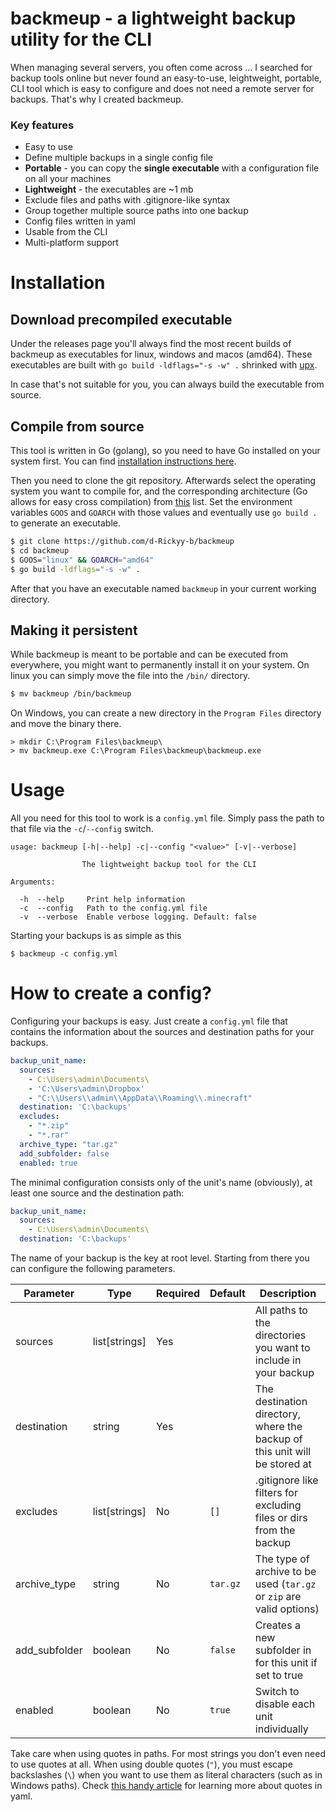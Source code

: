 # backmeup - a lightweight backup utility for the CLI
When managing several servers, you often come across ... I searched for backup tools online but never found an easy-to-use, leightweight, portable, CLI tool which is easy to configure and does not need a remote server for backups.
That's why I created backmeup.

### Key features
- Easy to use
- Define multiple backups in a single config file
- **Portable** - you can copy the **single executable** with a configuration file on all your machines
- **Lightweight** - the executables are ~1 mb
- Exclude files and paths with .gitignore-like syntax
- Group together multiple source paths into one backup
- Config files written in yaml
- Usable from the CLI
- Multi-platform support

# Installation

## Download precompiled executable
Under the releases page you'll always find the most recent builds of backmeup as executables for linux, windows and macos (amd64).
These executables are built with `go build -ldflags="-s -w" .` shrinked with [upx](https://github.com/upx/upx/).

In case that's not suitable for you, you can always build the executable from source.
 
## Compile from source
This tool is written in Go (golang), so you need to have Go installed on your system first. You can find [installation instructions here](https://golang.org/doc/install).

Then you need to clone the git repository.
Afterwards select the operating system you want to compile for, and the corresponding architecture (Go allows for easy cross compilation) from [this](https://gist.github.com/asukakenji/f15ba7e588ac42795f421b48b8aede63) list.
Set the environment variables `GOOS` and `GOARCH` with those values and eventually use `go build .` to generate an executable.
```bash
$ git clone https://github.com/d-Rickyy-b/backmeup
$ cd backmeup
$ GOOS="linux" && GOARCH="amd64"
$ go build -ldflags="-s -w" .
```
After that you have an executable named `backmeup` in your current working directory.

## Making it persistent
While backmeup is meant to be portable and can be executed from everywhere, you might want to permanently install it on your system.
On linux you can simply move the file into the `/bin/` directory.
```bash
$ mv backmeup /bin/backmeup
```

On Windows, you can create a new directory in the `Program Files` directory and move the binary there.
```
> mkdir C:\Program Files\backmeup\
> mv backmeup.exe C:\Program Files\backmeup\backmeup.exe
```

# Usage
All you need for this tool to work is a `config.yml` file. Simply pass the path to that file via the `-c`/`--config` switch. 
```
usage: backmeup [-h|--help] -c|--config "<value>" [-v|--verbose]

                The lightweight backup tool for the CLI

Arguments:

  -h  --help     Print help information
  -c  --config   Path to the config.yml file
  -v  --verbose  Enable verbose logging. Default: false
```

Starting your backups is as simple as this
```
$ backmeup -c config.yml
```

# How to create a config?
Configuring your backups is easy. Just create a `config.yml` file that contains the information about the sources and destination paths for your backups.

```yaml
backup_unit_name:
  sources:
    - C:\Users\admin\Documents\
    - 'C:\Users\admin\Dropbox'
    - "C:\\Users\\admin\\AppData\\Roaming\\.minecraft"
  destination: 'C:\backups'
  excludes:
    - "*.zip"
    - "*.rar"
  archive_type: "tar.gz"
  add_subfolder: false
  enabled: true
``` 
The minimal configuration consists only of the unit's name (obviously), at least one source and the destination path:

```yaml
backup_unit_name:
  sources:
    - C:\Users\admin\Documents\
  destination: 'C:\backups'
``` 

The name of your backup is the key at root level. Starting from there you can configure the following parameters.

| Parameter | Type | Required | Default | Description |
|---|---|---|---|---|
| sources | list[strings] | Yes | | All paths to the directories you want to include in your backup |
| destination | string | Yes | | The destination directory, where the backup of this unit will be stored at |
| excludes | list[strings] | No | `[]` | .gitignore like filters for excluding files or dirs from the backup |
| archive_type | string | No | `tar.gz` | The type of archive to be used (`tar.gz` or `zip` are valid options) |
| add_subfolder | boolean | No | `false` | Creates a new subfolder in <destination> for this unit if set to true |
| enabled | boolean | No | `true` | Switch to disable each unit individually |

Take care when using quotes in paths. For most strings you don't even need to use quotes at all. When using double quotes (`"`), you must escape backslashes (`\`) when you want to use them as literal characters (such as in Windows paths). 
Check [this handy article](https://www.yaml.info/learn/quote.html) for learning more about quotes in yaml.
